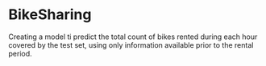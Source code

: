 # BikeSharing
Creating a model ti predict the total count of bikes rented during each hour covered by the test set, using only information available prior to the rental period.
